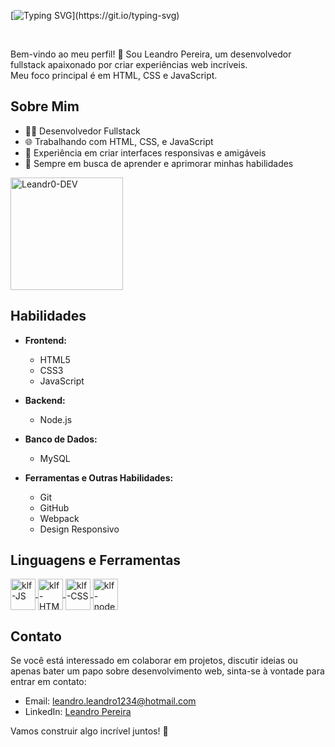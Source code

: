 [![Typing SVG](https://readme-typing-svg.demolab.com?font=Fira+Code&size=30&pause=1000&background=34BACA00&center=true&vCenter=true&width=1000&lines=Olá%2C++sou+Leandro+Pereira;Desenvolvedor+Fullstack;)](https://git.io/typing-svg)

</br>

Bem-vindo ao meu perfil! 👋 Sou Leandro Pereira, um desenvolvedor fullstack apaixonado por criar experiências web incríveis.
</br>
Meu foco principal é em HTML, CSS e JavaScript.

## Sobre Mim

- 👨‍💻 Desenvolvedor Fullstack
- 🌐 Trabalhando com HTML, CSS, e JavaScript
- 💼 Experiência em criar interfaces responsivas e amigáveis
- 🚀 Sempre em busca de aprender e aprimorar minhas habilidades

<div>
  <img align="center" height="180em" src="https://github-readme-stats.vercel.app/api/top-langs?username=Leandr0-DEV&show_icons=true&theme=react&locale=en&layout=compact&hide_border=true" alt="Leandr0-DEV" />
  <br/>
</div>

## Habilidades

- **Frontend:**
    - HTML5
    - CSS3
    - JavaScript

- **Backend:**
    - Node.js

- **Banco de Dados:**
    - MySQL

- **Ferramentas e Outras Habilidades:**
    - Git
    - GitHub
    - Webpack
    - Design Responsivo
 
## Linguagens e Ferramentas


<a href="https://developer.mozilla.org/pt-BR/docs/Web/JavaScript" target="_blank" rel="noreferrer">
    <img align="center" alt="klf-JS" height="50" width="40" src="https://cdn.jsdelivr.net/gh/devicons/devicon/icons/javascript/javascript-original.svg">
<a href="https://www.w3schools.com/html/" target="_blank" rel="noreferrer">
    <img align="center" alt="klf-HTML" height="50" width="40" src="https://cdn.jsdelivr.net/gh/devicons/devicon/icons/html5/html5-original.svg">
</a>
<a href="https://www.w3schools.com/css/" target="_blank" rel="noreferrer">
    <img align="center" alt="klf-CSS" height="50" width="40" src="https://cdn.jsdelivr.net/gh/devicons/devicon/icons/css3/css3-original.svg">
</a>
<a href="https://nodejs.org/en" target="_blank" rel="noreferrer">
    <img align="center" alt="klf-nodejs" height="50" width="40" src="https://cdn.jsdelivr.net/gh/devicons/devicon/icons/nodejs/nodejs-original.svg">
</a>

## Contato

Se você está interessado em colaborar em projetos, discutir ideias ou apenas bater um papo sobre desenvolvimento web, sinta-se à vontade para entrar em contato:

- Email: leandro.leandro1234@hotmail.com
- LinkedIn: [Leandro Pereira](https://www.linkedin.com/in/leandro-pereira-03358b187/)

Vamos construir algo incrível juntos! 🚀
